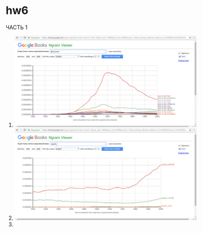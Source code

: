 # hw6
ЧАСТЬ 1
1. ![](https://github.com/lerakhorosheva/hw6/blob/master/1.png)
2. ![](https://github.com/lerakhorosheva/hw6/blob/master/2.png)
3. ![]()
